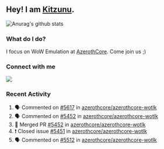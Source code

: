 ## Hey! I am [Kitzunu](https://Github.com/Kitzunu).

![Anurag's github stats](https://github-readme-stats.kitzunu.vercel.app/api?username=Kitzunu&show_icons=true)

### What do I do?

I focus on WoW Emulation at [AzerothCore](https://Github.com/AzerothCore). Come join us ;)

### Connect with me
[![](https://img.shields.io/badge/AzerothCore%20Discord-Connect%20with%20me!-green)](https://discord.com/invite/gkt4y2x)

### Recent Activity

<!--START_SECTION:activity-->
1. 🗣 Commented on [#5617](https://github.com/azerothcore/azerothcore-wotlk/issues/5617) in [azerothcore/azerothcore-wotlk](https://github.com/azerothcore/azerothcore-wotlk)
2. 🗣 Commented on [#5452](https://github.com/azerothcore/azerothcore-wotlk/issues/5452) in [azerothcore/azerothcore-wotlk](https://github.com/azerothcore/azerothcore-wotlk)
3. 🎉 Merged PR [#5452](https://github.com/azerothcore/azerothcore-wotlk/pull/5452) in [azerothcore/azerothcore-wotlk](https://github.com/azerothcore/azerothcore-wotlk)
4. ❗️ Closed issue [#5451](https://github.com/azerothcore/azerothcore-wotlk/issues/5451) in [azerothcore/azerothcore-wotlk](https://github.com/azerothcore/azerothcore-wotlk)
5. 🗣 Commented on [#5512](https://github.com/azerothcore/azerothcore-wotlk/issues/5512) in [azerothcore/azerothcore-wotlk](https://github.com/azerothcore/azerothcore-wotlk)
<!--END_SECTION:activity-->
